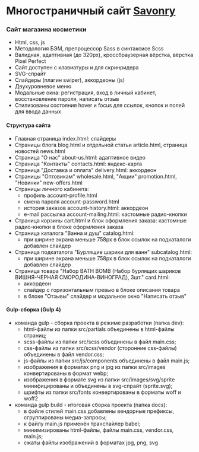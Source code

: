# Многостраничный сайт [Savonry](https://elent15.github.io/savonry)

### Сайт магазина косметики
 
* Html, css, js
* Методология БЭМ, препроцессор Sass в синтаксисе Scss
* Валидная, адаптивная (до 320px), кроссбраузерная вёрстка, вёрстка Pixel Perfect
* Сайт доступен с клавиатуры и для скринридера
* SVG-спрайт
* Слайдеры (плагин swiper), аккордеоны (js)
* Двухуровневое меню
* Модальные окна: регистрация, вход в личный кабинет, восстановление пароля, написать отзыв
* Стилизованы состояния hover и focus для ссылок, кнопок и полей для ввода данных
  
#### Структура сайта

* Главная страница index.html: слайдеры
* Страницы блога blog.html и отдельной статьи article.html, страница новостей news.html
* Страница "О нас" about-us.html: адаптивное видео 
* Страница "Контакты" contacts.html: яндекс-карта 
* Страница "Доставка и оплата" delivery.html: аккордеон
* Страницы "Оптовикам" wholesale.html, "Акции" promotion.html, "Новинки" new-offers.html
* Страницы личного кабинета:
  * профиль account-profile.html
  * смена пароля account-password.html
  * история заказов account-history.html: аккордеон
  * e-mail рассылка account-mailing.html: кастомные радио-кнопки
* Страница корзины cart.html и блок оформления заказа: кастомные радио-кнопки в блоке оформления заказа
* Страница каталога "Ванна и душ" catalog.html:
  * при ширине экрана меньше 758px в блок ссылок на подкаталоги добавлен слайдер
* Страница подкаталога "Бурлящие шарики для ванн" subcatalog.html:
  * при ширине экрана меньше 758px в блок ссылок на подкаталоги добавлен слайдер
* Страница товара "Набор BATH BOMB (Набор бурлящих шариков ВИШНЯ-ЧЕРНАЯ СМОРОДИНА-ВИНОГРАД), 3шт." card.html: 
  * аккордеон
  * слайдер с горизонтальным превью в блоке описания товара
  * в блоке "Отзывы" слайдер и модальное окно "Написать отзыв"

#### Gulp-сборка (Gulp 4)

* команда gulp - сборка проекта в режиме разработки (папка dev):
  * html-файлы из папки src/partials объединены в html-файлы страниц;
  * scss-файлы из папки src/scss объединены в файл main.css;
  * css-файлы из папки src/scss/vendor (сторонние css-файлы) объединены в файл vendor.css;
  * js-файлы из папки src/js/components объединены в файл main.js;
  * изображения в форматах png и jpg из папки src/images конвертированы в формат webp;
  * изображения в формате svg из папки src/images/svg/sprite минифицированы и объединены в svg-спрайт (sprite.svg);
  * шрифты из папки src/fonts конвертированы в форматы woff и woff2
* команда gulp build - итоговая сборка проекта (папка docs):
  * в файле стилей main.css добавлены вендорные префиксы, сгруппированы медиа-запросы;
  * к файлу main.js применён транспайлер babel;
  * минимизированы html-файлы, файлы main.css, vendor.css, main.js;
  * сжаты файлы изображений в форматах jpg, png, svg
